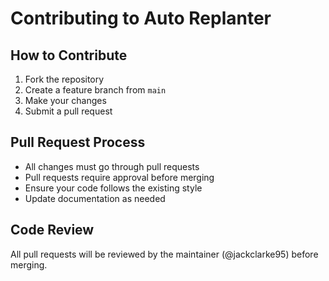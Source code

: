 # Contributing to Auto Replanter

## How to Contribute

1. Fork the repository
2. Create a feature branch from `main`
3. Make your changes
4. Submit a pull request

## Pull Request Process

- All changes must go through pull requests
- Pull requests require approval before merging
- Ensure your code follows the existing style
- Update documentation as needed

## Code Review

All pull requests will be reviewed by the maintainer (@jackclarke95) before merging.
